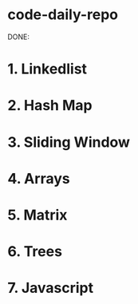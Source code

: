 # code-daily-repo
DONE:

# 1. Linkedlist
# 2. Hash Map
# 3. Sliding Window 
# 4. Arrays
# 5. Matrix
# 6. Trees
# 7. Javascript
